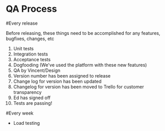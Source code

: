 QA Process
=========

#Every release

Before releasing, these things need to be accomplished for any features, bugfixes, changes, etc

1. Unit tests
2. Integration tests
3. Acceptance tests
4. Dogfooding (We've used the platform with these new features)
5. QA by Vincent/Design
6. Version number has been assigned to release
7. Change log for version has been updated
8. Changelog for version has been moved to Trello for customer transparency
9. Ed has signed off
10. Tests are passing!

#Every week

- Load testing 
